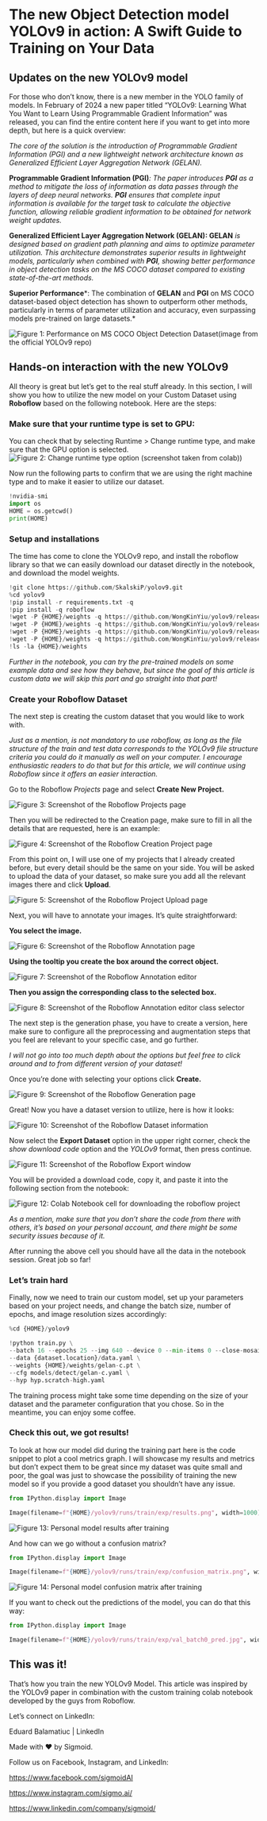 # The new Object Detection model YOLOv9 in action: A Swift Guide to Training on Your Data

## Updates on the new YOLOv9 model

For those who don’t know, there is a new member in the YOLO family of models. In February of 2024 a new paper titled “YOLOv9: Learning What You Want to Learn Using Programmable Gradient Information” was released, you can find the entire content here if you want to get into more depth, but here is a quick overview:

*The core of the solution is the introduction of Programmable Gradient Information (PGI) and a new lightweight network architecture known as Generalized Efficient Layer Aggregation Network (GELAN).*

**Programmable Gradient Information (PGI)***: The paper introduces **PGI** as a method to mitigate the loss of information as data passes through the layers of deep neural networks. **PGI** ensures that complete input information is available for the target task to calculate the objective function, allowing reliable gradient information to be obtained for network weight updates.*

**Generalized Efficient Layer Aggregation Network (GELAN): GELAN** *is designed based on gradient path planning and aims to optimize parameter utilization. This architecture demonstrates superior results in lightweight models, particularly when combined with **PGI**, showing better performance in object detection tasks on the MS COCO dataset compared to existing state-of-the-art methods.*

**Superior Performance***: The combination of **GELAN** and **PGI** on MS COCO dataset-based object detection has shown to outperform other methods, particularly in terms of parameter utilization and accuracy, even surpassing models pre-trained on large datasets.*

![Figure 1: Performance on MS COCO Object Detection Dataset(image from the official YOLOv9 repo)](images/performance.png)

## Hands-on interaction with the new YOLOv9

All theory is great but let’s get to the real stuff already. In this section, I will show you how to utilize the new model on your Custom Dataset using **Roboflow** based on the following notebook. Here are the steps:

### Make sure that your runtime type is set to GPU:
You can check that by selecting Runtime > Change runtime type, and make sure that the GPU option is selected.
![Figure 2: Change runtime type option (screenshot taken from colab))](images/runtime-type.png)

Now run the following parts to confirm that we are using the right machine type and to make it easier to utilize our dataset.

```python
!nvidia-smi
import os
HOME = os.getcwd()
print(HOME)
```

### Setup and installations

The time has come to clone the YOLOv9 repo, and install the roboflow library so that we can easily download our dataset directly in the notebook, and download the model weights.

```python
!git clone https://github.com/SkalskiP/yolov9.git
%cd yolov9
!pip install -r requirements.txt -q
!pip install -q roboflow
!wget -P {HOME}/weights -q https://github.com/WongKinYiu/yolov9/releases/download/v0.1/yolov9-c.pt
!wget -P {HOME}/weights -q https://github.com/WongKinYiu/yolov9/releases/download/v0.1/yolov9-e.pt
!wget -P {HOME}/weights -q https://github.com/WongKinYiu/yolov9/releases/download/v0.1/gelan-c.pt
!wget -P {HOME}/weights -q https://github.com/WongKinYiu/yolov9/releases/download/v0.1/gelan-e.pt
!ls -la {HOME}/weights
```
*Further in the notebook, you can try the pre-trained models on some example data and see how they behave, but since the goal of this article is custom data we will skip this part and go straight into that part!*

### Create your Roboflow Dataset
The next step is creating the custom dataset that you would like to work with.

*Just as a mention, is not mandatory to use roboflow, as long as the file structure of the train and test data corresponds to the YOLOv9 file structure criteria you could do it manually as well on your computer. I encourage enthusiastic readers to do that but for this article, we will continue using Roboflow since it offers an easier interaction.*

Go to the Roboflow *Projects* page and select **Create New Project.**

![Figure 3: Screenshot of the Roboflow Projects page](images/projects-page.png)

Then you will be redirected to the Creation page, make sure to fill in all the details that are requested, here is an example:

![Figure 4: Screenshot of the Roboflow Creation Project page](images/project-creation.png)

From this point on, I will use one of my projects that I already created before, but every detail should be the same on your side. You will be asked to upload the data of your dataset, so make sure you add all the relevant images there and click **Upload**.

![Figure 5: Screenshot of the Roboflow Project Upload page](images/project-upload.png)

Next, you will have to annotate your images. It’s quite straightforward:

**You select the image.**

![Figure 6: Screenshot of the Roboflow Annotation page](images/annotation-page.png)

**Using the tooltip you create the box around the correct object.**

![Figure 7: Screenshot of the Roboflow Annotation editor](images/annotation-editor.png)

**Then you assign the corresponding class to the selected box.**

![Figure 8: Screenshot of the Roboflow Annotation editor class selector](images/annotation-selector.png)

The next step is the generation phase, you have to create a version, here make sure to configure all the preprocessing and augmentation steps that you feel are relevant to your specific case, and go further.

*I will not go into too much depth about the options but feel free to click around and to from different version of your dataset!*

Once you’re done with selecting your options click **Create.**

![Figure 9: Screenshot of the Roboflow Generation page](images/generation-page.png)

Great! Now you have a dataset version to utilize, here is how it looks:

![Figure 10: Screenshot of the Roboflow Dataset information](images/dataset-information.png)

Now select the **Export Dataset** option in the upper right corner, check the *show download code* option and the *YOLOv9* format, then press continue.

![Figure 11: Screenshot of the Roboflow Export window](images/export-window.png)

You will be provided a download code, copy it, and paste it into the following section from the notebook:

![Figure 12: Colab Notebook cell for downloading the roboflow project](images/download-cell.png)

*As a mention, make sure that you don’t share the code from there with others, it’s based on your personal account, and there might be some security issues because of it.*

After running the above cell you should have all the data in the notebook session. Great job so far!

### Let’s train hard

Finally, now we need to train our custom model, set up your parameters based on your project needs, and change the batch size, number of epochs, and image resolution sizes accordingly:

```python
%cd {HOME}/yolov9

!python train.py \
--batch 16 --epochs 25 --img 640 --device 0 --min-items 0 --close-mosaic 15 \
--data {dataset.location}/data.yaml \
--weights {HOME}/weights/gelan-c.pt \
--cfg models/detect/gelan-c.yaml \
--hyp hyp.scratch-high.yaml
```

The training process might take some time depending on the size of your dataset and the parameter configuration that you chose. So in the meantime, you can enjoy some coffee.

### Check this out, we got results!
To look at how our model did during the training part here is the code snippet to plot a cool metrics graph. I will showcase my results and metrics but don’t expect them to be great since my dataset was quite small and poor, the goal was just to showcase the possibility of training the new model so if you provide a good dataset you shouldn’t have any issue.

```python
from IPython.display import Image

Image(filename=f"{HOME}/yolov9/runs/train/exp/results.png", width=1000)
```

![Figure 13: Personal model results after training](images/model-metrics.png)

And how can we go without a confusion matrix?

```python
from IPython.display import Image

Image(filename=f"{HOME}/yolov9/runs/train/exp/confusion_matrix.png", width=1000)
```

![Figure 14: Personal model confusion matrix after training](images/confusion-matrix.png)

If you want to check out the predictions of the model, you can do that this way:

```python
from IPython.display import Image

Image(filename=f"{HOME}/yolov9/runs/train/exp/val_batch0_pred.jpg", width=1000)
```

## This was it!
That’s how you train the new YOLOv9 Model. This article was inspired by the YOLOv9 paper in combination with the custom training colab notebook developed by the guys from Roboflow.

Let’s connect on LinkedIn:

Eduard Balamatiuc | LinkedIn

Made with ❤ by Sigmoid.

Follow us on Facebook, Instagram, and LinkedIn:

https://www.facebook.com/sigmoidAI

https://www.instagram.com/sigmo.ai/

https://www.linkedin.com/company/sigmoid/